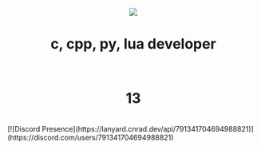 <p align="center">
<img src="https://maziarrajabi.com/wp-content/uploads/2020/05/about_me.jpg">
<h1 align="center">c, cpp, py, lua developer</h1>
<br>
<h1 align="center">13</h1>
<br>
[![Discord Presence](https://lanyard.cnrad.dev/api/791341704694988821)](https://discord.com/users/791341704694988821)

